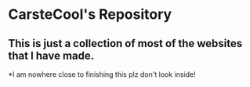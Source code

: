 <!DOCTYPE html>
<html>
<body>
	<h1>CarsteCool's Repository</h1>
	<h2>This is just a collection of most of the websites that I have made.</h2>
	<p>*I am nowhere close to finishing this plz don't look inside!<p>
</body>
</html>
